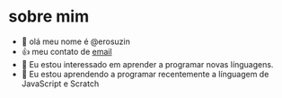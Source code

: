 # sobre mim

- 👋 olá meu nome é @erosuzin
- 👍 meu contato de [email](lucas.suzin@escola.pr.gov.br)
- 👀 Eu estou interessado em aprender a programar novas línguagens.
- 🌱 Eu estou aprendendo a programar recentemente a línguagem de JavaScript e Scratch 
